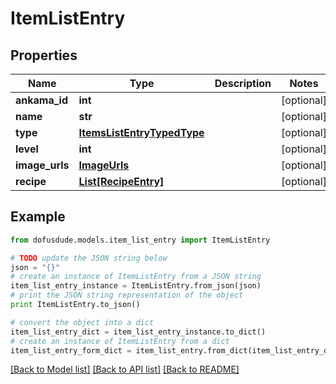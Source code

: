 # ItemListEntry


## Properties

Name | Type | Description | Notes
------------ | ------------- | ------------- | -------------
**ankama_id** | **int** |  | [optional] 
**name** | **str** |  | [optional] 
**type** | [**ItemsListEntryTypedType**](ItemsListEntryTypedType.md) |  | [optional] 
**level** | **int** |  | [optional] 
**image_urls** | [**ImageUrls**](ImageUrls.md) |  | [optional] 
**recipe** | [**List[RecipeEntry]**](RecipeEntry.md) |  | [optional] 

## Example

```python
from dofusdude.models.item_list_entry import ItemListEntry

# TODO update the JSON string below
json = "{}"
# create an instance of ItemListEntry from a JSON string
item_list_entry_instance = ItemListEntry.from_json(json)
# print the JSON string representation of the object
print ItemListEntry.to_json()

# convert the object into a dict
item_list_entry_dict = item_list_entry_instance.to_dict()
# create an instance of ItemListEntry from a dict
item_list_entry_form_dict = item_list_entry.from_dict(item_list_entry_dict)
```
[[Back to Model list]](../README.md#documentation-for-models) [[Back to API list]](../README.md#documentation-for-api-endpoints) [[Back to README]](../README.md)


